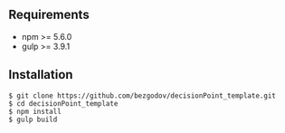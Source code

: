 ## Requirements

- npm >= 5.6.0
- gulp >= 3.9.1

## Installation

```shell
$ git clone https://github.com/bezgodov/decisionPoint_template.git
$ cd decisionPoint_template
$ npm install
$ gulp build
```

